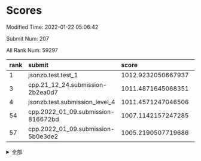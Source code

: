 # Scores

Modified Time: 2022-01-22 05:06:42

Submit Num: 207

All Rank Num: 59297

| rank |               submit               |       score        |       sigma        | pk_num |
| :--- | :--------------------------------- | :----------------- | :----------------- | :----- |
| 1    | jsonzb.test.test_1                 | 1012.9232050667937 | 0.7982738539721668 | 1143   |
| 3    | cpp.21_12_24.submission-2b2ea0d7   | 1011.4871645068351 | 0.7638587482216336 | 1151   |
| 4    | jsonzb.test.submission_level_4     | 1011.4571247046506 | 0.772027933490956  | 1138   |
| 54   | cpp.2022_01_09.submission-816672bd | 1007.1142157247285 | 0.7302932413514116 | 1149   |
| 57   | cpp.2022_01_09.submission-5b0e3de2 | 1005.2190507719686 | 0.7189358413916166 | 1146   |


<details>
<summary>全部</summary>

| rank |                 submit                 |       score        |       sigma        | pk_num |
| :--- | :------------------------------------- | :----------------- | :----------------- | :----- |
| 1    | jsonzb.test.test_1                     | 1012.9232050667937 | 0.7982738539721668 | 1143   |
| 2    | gobigger.level_3.submission_level_3_15 | 1011.6695303856628 | 0.7601093725443083 | 1148   |
| 3    | cpp.21_12_24.submission-2b2ea0d7       | 1011.4871645068351 | 0.7638587482216336 | 1151   |
| 4    | jsonzb.test.submission_level_4         | 1011.4571247046506 | 0.772027933490956  | 1138   |
| 5    | gobigger.level_3.submission_level_3_3  | 1011.0181716156933 | 0.7600532229620032 | 1148   |
| 6    | gobigger.level_3.submission_level_3_41 | 1010.8699638029894 | 0.7460769317806438 | 1147   |
| 7    | gobigger.level_3.submission_level_3_8  | 1010.7412385103395 | 0.7587190291395278 | 1147   |
| 8    | gobigger.level_3.submission_level_3_21 | 1010.7251566962278 | 0.7480196021242356 | 1145   |
| 9    | gobigger.level_3.submission_level_3_32 | 1010.7109530333433 | 0.7402759187387121 | 1146   |
| 10   | gobigger.level_3.submission_level_3_1  | 1010.7036296442002 | 0.7732586965046876 | 1143   |
| 11   | gobigger.level_3.submission_level_3_22 | 1010.4062486279031 | 0.7498918373232227 | 1146   |
| 12   | gobigger.level_3.submission_level_3_27 | 1010.3668096024023 | 0.7683723644172368 | 1153   |
| 13   | gobigger.level_3.submission_level_3_34 | 1010.3284751326044 | 0.7646530391094274 | 1148   |
| 14   | gobigger.level_3.submission_level_3_29 | 1010.3102440346853 | 0.75824289874483   | 1141   |
| 15   | gobigger.level_3.submission_level_3_11 | 1010.2887329470399 | 0.7737529430742622 | 1143   |
| 16   | gobigger.level_3.submission_level_3_19 | 1010.2431619550179 | 0.7502898403054828 | 1151   |
| 17   | gobigger.level_3.submission_level_3_30 | 1010.1852644286189 | 0.7593473879267303 | 1145   |
| 18   | gobigger.level_3.submission_level_3_42 | 1010.1337383985698 | 0.7859179628706234 | 1145   |
| 19   | gobigger.level_3.submission_level_3_45 | 1010.1187687584264 | 0.7498594760005316 | 1148   |
| 20   | gobigger.level_3.submission_level_3_37 | 1010.097665149975  | 0.7419896983096169 | 1143   |
| 21   | gobigger.level_3.submission_level_3_26 | 1010.0952039906928 | 0.7661498442384672 | 1145   |
| 22   | gobigger.level_3.submission_level_3_38 | 1010.0448159454874 | 0.7633145802655517 | 1146   |
| 23   | gobigger.level_3.submission_level_3_13 | 1010.0028617849437 | 0.7918445288488177 | 1146   |
| 24   | gobigger.level_3.submission_level_3_23 | 1009.9272171515497 | 0.7481545550449038 | 1147   |
| 25   | gobigger.level_3.submission_level_3_10 | 1009.7837665116558 | 0.7506777379276875 | 1148   |
| 26   | gobigger.level_3.submission_level_3_31 | 1009.7468000862082 | 0.738391908390358  | 1142   |
| 27   | gobigger.level_3.submission_level_3_4  | 1009.7011458829722 | 0.7836937376593627 | 1148   |
| 28   | gobigger.level_3.submission_level_3_18 | 1009.6869513072414 | 0.7664663305183336 | 1143   |
| 29   | gobigger.level_3.submission_level_3_49 | 1009.6403139499831 | 0.740538692880066  | 1142   |
| 30   | gobigger.level_3.submission_level_3_2  | 1009.529417522867  | 0.7854326179578021 | 1145   |
| 31   | gobigger.level_3.submission_level_3_40 | 1009.5092994262664 | 0.7514963164439713 | 1151   |
| 32   | gobigger.level_3.submission_level_3_16 | 1009.4749253967766 | 0.7491371396324417 | 1148   |
| 33   | gobigger.level_3.submission_level_3_35 | 1009.4633347535643 | 0.7523608586044679 | 1145   |
| 34   | gobigger.level_3.submission_level_3_0  | 1009.4398624635709 | 0.7788160688321012 | 1145   |
| 35   | gobigger.level_3.submission_level_3_6  | 1009.384778588211  | 0.7649287767575876 | 1141   |
| 36   | gobigger.level_3.submission_level_3_9  | 1009.3767661611388 | 0.7697241225472873 | 1150   |
| 37   | gobigger.level_3.submission_level_3_25 | 1009.3529909584558 | 0.776318533852852  | 1150   |
| 38   | gobigger.level_3.submission_level_3_43 | 1009.3217356902815 | 0.7266059174352458 | 1151   |
| 39   | gobigger.level_3.submission_level_3_24 | 1009.2748251517733 | 0.7648337693183356 | 1144   |
| 40   | gobigger.level_3.submission_level_3_48 | 1009.272072301894  | 0.7534714632970294 | 1147   |
| 41   | gobigger.level_3.submission_level_3_46 | 1009.2679760414858 | 0.7449687391708649 | 1149   |
| 42   | gobigger.level_3.submission_level_3_5  | 1009.1999409724709 | 0.7466614279252991 | 1149   |
| 43   | gobigger.level_3.submission_level_3_14 | 1009.009767243509  | 0.7591660889357761 | 1148   |
| 44   | gobigger.level_3.submission_level_3_28 | 1009.0071013389748 | 0.7648289021221467 | 1147   |
| 45   | gobigger.level_3.submission_level_3_39 | 1009.0039746113512 | 0.7411086551813476 | 1148   |
| 46   | gobigger.level_3.submission_level_3_17 | 1008.9147655121453 | 0.7397894003434935 | 1144   |
| 47   | gobigger.level_3.submission_level_3_47 | 1008.8667017144468 | 0.7680273074312041 | 1150   |
| 48   | gobigger.level_3.submission_level_3_33 | 1008.830725551404  | 0.7469819434949584 | 1140   |
| 49   | gobigger.level_3.submission_level_3_44 | 1008.478045741775  | 0.7408840601411361 | 1148   |
| 50   | gobigger.level_3.submission_level_3_20 | 1008.1575251044192 | 0.7338958493384294 | 1146   |
| 51   | gobigger.level_3.submission_level_3_12 | 1008.1106304114585 | 0.7382140546041547 | 1142   |
| 52   | gobigger.level_3.submission_level_3_7  | 1007.7084895502652 | 0.7499519994979869 | 1146   |
| 53   | gobigger.level_3.submission_level_3_36 | 1007.6197299964268 | 0.7400485616935382 | 1146   |
| 54   | cpp.2022_01_09.submission-816672bd     | 1007.1142157247285 | 0.7302932413514116 | 1149   |
| 55   | gobigger.level_1.submission_level_1_39 | 1005.621710562413  | 0.7099659283898878 | 1137   |
| 56   | gobigger.level_1.submission_level_1_41 | 1005.3746170807723 | 0.714808253964977  | 1145   |
| 57   | cpp.2022_01_09.submission-5b0e3de2     | 1005.2190507719686 | 0.7189358413916166 | 1146   |
| 58   | gobigger.level_1.submission_level_1_11 | 1005.1685472431252 | 0.7249564779790443 | 1149   |
| 59   | gobigger.level_1.submission_level_1_26 | 1004.7641185993486 | 0.7226221598866185 | 1146   |
| 60   | gobigger.level_1.submission_level_1_17 | 1004.6591546254202 | 0.7179172286804483 | 1150   |
| 61   | gobigger.level_1.submission_level_1_4  | 1004.4785814481318 | 0.7094393726449325 | 1150   |
| 62   | gobigger.level_1.submission_level_1_37 | 1004.4005466582805 | 0.7119139486175348 | 1152   |
| 63   | gobigger.level_1.submission_level_1_47 | 1004.2924587004082 | 0.7276341609391466 | 1145   |
| 64   | gobigger.level_1.submission_level_1_49 | 1004.2349341787173 | 0.7111850743162945 | 1146   |
| 65   | gobigger.level_1.submission_level_1_13 | 1004.1801829547722 | 0.7197593982214968 | 1148   |
| 66   | gobigger.level_1.submission_level_1_24 | 1003.9608341470229 | 0.7240588054580874 | 1143   |
| 67   | gobigger.level_1.submission_level_1_1  | 1003.9285147090131 | 0.7069204200946175 | 1145   |
| 68   | gobigger.level_1.submission_level_1_30 | 1003.8313865210804 | 0.7130779657649494 | 1148   |
| 69   | gobigger.level_1.submission_level_1_15 | 1003.6711015716119 | 0.7271235723743268 | 1143   |
| 70   | gobigger.level_1.submission_level_1_28 | 1003.6592907728707 | 0.7200548754680974 | 1145   |
| 71   | gobigger.level_1.submission_level_1_18 | 1003.6352904073882 | 0.7166975549629266 | 1150   |
| 72   | gobigger.level_1.submission_level_1_2  | 1003.5711370943008 | 0.7120021838424488 | 1143   |
| 73   | gobigger.level_1.submission_level_1_20 | 1003.4997476826912 | 0.7189525779043141 | 1145   |
| 74   | gobigger.level_1.submission_level_1_27 | 1003.4910062782931 | 0.712622947744905  | 1145   |
| 75   | gobigger.level_1.submission_level_1_45 | 1003.4893172326485 | 0.7161298482750559 | 1144   |
| 76   | gobigger.level_1.submission_level_1_8  | 1003.4855472293608 | 0.7164868142859319 | 1146   |
| 77   | gobigger.level_1.submission_level_1_14 | 1003.4508969227305 | 0.7120413982607755 | 1142   |
| 78   | gobigger.level_1.submission_level_1_46 | 1003.4349407372362 | 0.7092565310196463 | 1146   |
| 79   | gobigger.level_1.submission_level_1_42 | 1003.4236026745092 | 0.7128274518885914 | 1145   |
| 80   | gobigger.level_1.submission_level_1_7  | 1003.3831819482843 | 0.7251545149585132 | 1145   |
| 81   | gobigger.level_1.submission_level_1_0  | 1003.3125593453992 | 0.7195446515604421 | 1147   |
| 82   | gobigger.level_1.submission_level_1_34 | 1003.2430329218403 | 0.7159958924230498 | 1150   |
| 83   | gobigger.level_1.submission_level_1_16 | 1003.1974243544169 | 0.7052272489048557 | 1147   |
| 84   | gobigger.level_1.submission_level_1_43 | 1003.150407519889  | 0.7101019880595638 | 1145   |
| 85   | gobigger.level_1.submission_level_1_29 | 1003.137358053088  | 0.722538611929557  | 1151   |
| 86   | gobigger.level_1.submission_level_1_12 | 1003.1036211773933 | 0.7171418798698186 | 1146   |
| 87   | gobigger.level_1.submission_level_1_10 | 1003.0557070617607 | 0.7166331310968727 | 1144   |
| 88   | gobigger.level_1.submission_level_1_33 | 1003.0520284542082 | 0.7184054881938845 | 1152   |
| 89   | gobigger.level_1.submission_level_1_9  | 1002.9566132079617 | 0.7028809207200613 | 1146   |
| 90   | gobigger.level_1.submission_level_1_36 | 1002.8210863133058 | 0.7232877736255523 | 1139   |
| 91   | gobigger.level_1.submission_level_1_22 | 1002.7983393626973 | 0.7268108245253873 | 1146   |
| 92   | gobigger.level_1.submission_level_1_3  | 1002.7410135319636 | 0.7188277515356353 | 1142   |
| 93   | gobigger.level_1.submission_level_1_25 | 1002.7218321232097 | 0.712290295884668  | 1145   |
| 94   | gobigger.level_1.submission_level_1_19 | 1002.6810217814314 | 0.7212377441560353 | 1146   |
| 95   | gobigger.level_1.submission_level_1_31 | 1002.6542728687041 | 0.7252819650975374 | 1149   |
| 96   | gobigger.level_1.submission_level_1_23 | 1002.6198121148823 | 0.7177687405282559 | 1147   |
| 97   | gobigger.level_1.submission_level_1_40 | 1002.5135778074864 | 0.7098486731102336 | 1146   |
| 98   | gobigger.level_1.submission_level_1_38 | 1002.4681285046013 | 0.7125432762772128 | 1147   |
| 99   | gobigger.level_1.submission_level_1_5  | 1002.39984237868   | 0.714235802562054  | 1146   |
| 100  | gobigger.level_1.submission_level_1_6  | 1002.3948643528801 | 0.7021561716298624 | 1149   |
| 101  | gobigger.level_1.submission_level_1_35 | 1002.2756586941381 | 0.7156319458648217 | 1156   |
| 102  | gobigger.level_1.submission_level_1_32 | 1002.0918051596065 | 0.7156705827813472 | 1152   |
| 103  | gobigger.level_1.submission_level_1_48 | 1002.0226695057916 | 0.7195390577966021 | 1141   |
| 104  | gobigger.level_1.submission_level_1_44 | 1001.2062268709385 | 0.7058148462511599 | 1146   |
| 105  | gobigger.level_1.submission_level_1_21 | 1001.1617177244397 | 0.7101063202621264 | 1151   |
| 106  | gobigger.random.submission_random_2    | 997.9582898437641  | 0.7084566502912965 | 1145   |
| 107  | gobigger.random.submission_random_14   | 997.4419860009995  | 0.7098322796418465 | 1146   |
| 108  | gobigger.random.submission_random_21   | 997.4060332582111  | 0.7054007542730273 | 1146   |
| 109  | gobigger.random.submission_random_19   | 997.140020810194   | 0.7204711036790712 | 1143   |
| 110  | gobigger.random.submission_random_31   | 997.079916936868   | 0.7100640356898509 | 1145   |
| 111  | gobigger.random.submission_random_20   | 997.0667882467329  | 0.7105192158672204 | 1146   |
| 112  | gobigger.random.submission_random_40   | 996.9293497950731  | 0.7258101111322368 | 1142   |
| 113  | gobigger.random.submission_random_25   | 996.5265133639118  | 0.7007480440368676 | 1144   |
| 114  | gobigger.random.submission_random_8    | 996.5067341912826  | 0.7039568864280119 | 1148   |
| 115  | gobigger.random.submission_random_24   | 996.492481965631   | 0.7017440978105286 | 1143   |
| 116  | gobigger.random.submission_random_26   | 996.4337111765395  | 0.6989436163599196 | 1146   |
| 117  | gobigger.random.submission_random_32   | 996.3786305553051  | 0.7178386340494625 | 1142   |
| 118  | gobigger.random.submission_random_44   | 996.2706260472581  | 0.7162898249282086 | 1147   |
| 119  | gobigger.random.submission_random_1    | 996.2630377827612  | 0.7019901573708963 | 1144   |
| 120  | gobigger.random.submission_random_12   | 996.1732716788184  | 0.6997383064956384 | 1142   |
| 121  | gobigger.random.submission_random_13   | 996.1451191708928  | 0.7099393333891131 | 1142   |
| 122  | gobigger.random.submission_random_23   | 996.1421457053968  | 0.7159722375411275 | 1149   |
| 123  | gobigger.random.submission_random_22   | 996.0497271433941  | 0.7166637179965445 | 1146   |
| 124  | gobigger.random.submission_random_9    | 995.997159379956   | 0.7128364789756453 | 1144   |
| 125  | gobigger.random.submission_random_29   | 995.9791200828008  | 0.7067812478239293 | 1145   |
| 126  | gobigger.random.submission_random_18   | 995.9185336083854  | 0.6981657977322112 | 1143   |
| 127  | gobigger.random.submission_random_5    | 995.8565399019526  | 0.7091459997666971 | 1148   |
| 128  | gobigger.random.submission_random_16   | 995.8002974881384  | 0.7187344655197171 | 1151   |
| 129  | gobigger.random.submission_random_6    | 995.7848368309584  | 0.7136648050199028 | 1150   |
| 130  | gobigger.random.submission_random_27   | 995.683224730019   | 0.7075664253418724 | 1143   |
| 131  | gobigger.random.submission_random_41   | 995.6696571494036  | 0.7065512977697315 | 1147   |
| 132  | gobigger.random.submission_random_28   | 995.5967008397628  | 0.7133964712471047 | 1143   |
| 133  | gobigger.random.submission_random_46   | 995.5001382673752  | 0.7135155840940031 | 1147   |
| 134  | gobigger.random.submission_random_49   | 995.4973293758925  | 0.7045542837536376 | 1144   |
| 135  | gobigger.random.submission_random_43   | 995.4891208919619  | 0.7232026475668906 | 1145   |
| 136  | gobigger.random.submission_random_48   | 995.4272853636776  | 0.7285977238892216 | 1144   |
| 137  | gobigger.random.submission_random_37   | 995.4206826354044  | 0.7158901652020305 | 1147   |
| 138  | gobigger.random.submission_random_33   | 995.4167427993216  | 0.7256600835476662 | 1147   |
| 139  | gobigger.random.submission_random_3    | 995.3739625993035  | 0.71500838208481   | 1143   |
| 140  | gobigger.random.submission_random_30   | 995.357272863278   | 0.723283757715174  | 1146   |
| 141  | gobigger.random.submission_random_38   | 995.35710313341    | 0.6988991129752268 | 1149   |
| 142  | gobigger.random.submission_random_0    | 995.282259555389   | 0.7292658699325095 | 1143   |
| 143  | gobigger.random.submission_random_39   | 995.2797162311574  | 0.7152802716233209 | 1144   |
| 144  | gobigger.random.submission_random_17   | 995.2642258716202  | 0.714027299663337  | 1144   |
| 145  | gobigger.random.submission_random_11   | 995.1693514419757  | 0.7234842566315978 | 1142   |
| 146  | gobigger.random.submission_random_34   | 995.161257694208   | 0.7123231879482159 | 1150   |
| 147  | gobigger.random.submission_random_15   | 995.1398527300473  | 0.7114013121473829 | 1149   |
| 148  | gobigger.random.submission_random_35   | 995.1073460508014  | 0.7169455537951551 | 1150   |
| 149  | gobigger.random.submission_random_45   | 995.0704871761499  | 0.7220875124749053 | 1152   |
| 150  | gobigger.random.submission_random_36   | 995.0413019769691  | 0.7129583027627517 | 1141   |
| 151  | gobigger.random.submission_random_7    | 994.8083311122838  | 0.7135280787784395 | 1147   |
| 152  | gobigger.random.submission_random_4    | 994.7807796354559  | 0.7283362216318654 | 1140   |
| 153  | gobigger.random.submission_random_42   | 994.7671139937612  | 0.7157789189150441 | 1140   |
| 154  | gobigger.random.submission_random_47   | 994.7633160235586  | 0.7230067672556829 | 1147   |
| 155  | gobigger.random.submission_random_10   | 994.1572830710957  | 0.7256808734856607 | 1146   |
| 156  | gobigger.level_2.submission_level_2_49 | 993.946368664627   | 0.7370950086048228 | 1141   |
| 157  | gobigger.level_2.submission_level_2_11 | 993.8316241920796  | 0.7301396436400186 | 1147   |
| 158  | gobigger.level_2.submission_level_2_30 | 993.7741050938447  | 0.7166784177247002 | 1141   |
| 159  | gobigger.level_2.submission_level_2_29 | 993.4928353450894  | 0.7348232826971351 | 1147   |
| 160  | gobigger.level_2.submission_level_2_24 | 993.3057060646844  | 0.7331502564225232 | 1146   |
| 161  | gobigger.level_2.submission_level_2_33 | 993.2988581861079  | 0.7390039457193787 | 1149   |
| 162  | gobigger.level_2.submission_level_2_6  | 993.2033794321158  | 0.7275608009447156 | 1152   |
| 163  | gobigger.level_2.submission_level_2_9  | 993.1976560449795  | 0.7397101781116079 | 1144   |
| 164  | gobigger.level_2.submission_level_2_12 | 993.0517991634403  | 0.7310827764711318 | 1149   |
| 165  | gobigger.level_2.submission_level_2_35 | 992.944559542408   | 0.7273254284839633 | 1141   |
| 166  | gobigger.level_2.submission_level_2_44 | 992.8995357661777  | 0.7609159240940093 | 1142   |
| 167  | gobigger.level_2.submission_level_2_5  | 992.8760189577793  | 0.7417548482571799 | 1148   |
| 168  | gobigger.level_2.submission_level_2_26 | 992.7111121194307  | 0.7305720218444255 | 1147   |
| 169  | gobigger.level_2.submission_level_2_38 | 992.660413544392   | 0.7436404998038382 | 1144   |
| 170  | gobigger.level_2.submission_level_2_1  | 992.6297673899369  | 0.7431716728013105 | 1139   |
| 171  | gobigger.level_2.submission_level_2_36 | 992.5851547832902  | 0.7209505274367148 | 1144   |
| 172  | gobigger.level_2.submission_level_2_43 | 992.5748699838007  | 0.7370307295130883 | 1146   |
| 173  | gobigger.level_2.submission_level_2_7  | 992.5471204113056  | 0.7639516126707866 | 1148   |
| 174  | gobigger.level_2.submission_level_2_42 | 992.5264583864756  | 0.7463571163058806 | 1148   |
| 175  | gobigger.level_2.submission_level_2_48 | 992.4457044384517  | 0.7539324473781605 | 1143   |
| 176  | gobigger.level_2.submission_level_2_40 | 992.4363838786675  | 0.744442612964702  | 1138   |
| 177  | gobigger.level_2.submission_level_2_21 | 992.3709061904308  | 0.7422781329082581 | 1144   |
| 178  | gobigger.level_2.submission_level_2_22 | 992.3416397637965  | 0.7584785050704702 | 1149   |
| 179  | gobigger.level_2.submission_level_2_32 | 992.3146421128132  | 0.7538770014547802 | 1142   |
| 180  | gobigger.level_2.submission_level_2_2  | 992.303751165842   | 0.7380890611298625 | 1143   |
| 181  | gobigger.level_2.submission_level_2_34 | 992.2485502239265  | 0.7439515796913616 | 1145   |
| 182  | gobigger.level_2.submission_level_2_4  | 992.2117739531268  | 0.7353394060985176 | 1141   |
| 183  | gobigger.level_2.submission_level_2_39 | 992.196347570986   | 0.7505542975529955 | 1142   |
| 184  | gobigger.level_2.submission_level_2_41 | 992.1954070062576  | 0.7563263727428279 | 1146   |
| 185  | gobigger.level_2.submission_level_2_47 | 992.1549101374893  | 0.7422541210099789 | 1145   |
| 186  | gobigger.level_2.submission_level_2_46 | 992.059862282682   | 0.7304007162718414 | 1141   |
| 187  | gobigger.level_2.submission_level_2_23 | 992.0092768128573  | 0.7553529654692698 | 1142   |
| 188  | gobigger.level_2.submission_level_2_20 | 991.9297164763196  | 0.736280031687214  | 1146   |
| 189  | gobigger.level_2.submission_level_2_3  | 991.861927445082   | 0.7505336086812219 | 1147   |
| 190  | gobigger.level_2.submission_level_2_8  | 991.7741266756607  | 0.7418477854768438 | 1149   |
| 191  | gobigger.level_2.submission_level_2_31 | 991.7401343034905  | 0.7615138670878282 | 1145   |
| 192  | gobigger.level_2.submission_level_2_17 | 991.4299253224174  | 0.7522656100968929 | 1143   |
| 193  | gobigger.level_2.submission_level_2_25 | 991.4165255734168  | 0.7443416361721225 | 1145   |
| 194  | gobigger.level_2.submission_level_2_45 | 991.3876427194825  | 0.7704551363006225 | 1152   |
| 195  | gobigger.level_2.submission_level_2_18 | 991.3254377476128  | 0.7603624992976732 | 1145   |
| 196  | gobigger.level_2.submission_level_2_37 | 991.2928667245857  | 0.7672166624401556 | 1146   |
| 197  | gobigger.level_2.submission_level_2_15 | 991.2694664432763  | 0.7361809234260619 | 1145   |
| 198  | gobigger.level_2.submission_level_2_10 | 991.0059560432458  | 0.7500352999134065 | 1153   |
| 199  | gobigger.level_2.submission_level_2_13 | 990.9521993168995  | 0.7718257643188068 | 1148   |
| 200  | gobigger.level_2.submission_level_2_0  | 990.7699975660937  | 0.7497848680909969 | 1148   |
| 201  | gobigger.level_2.submission_level_2_14 | 990.6965416849524  | 0.76534758040987   | 1145   |
| 202  | gobigger.level_2.submission_level_2_19 | 990.6816137468537  | 0.7594026825431092 | 1144   |
| 203  | gobigger.level_2.submission_level_2_16 | 990.566402498445   | 0.7715146661480391 | 1147   |
| 204  | gobigger.level_2.submission_level_2_27 | 990.4620933204544  | 0.7585537717545356 | 1147   |
| 205  | gobigger.level_2.submission_level_2_28 | 990.4577038966951  | 0.7495205980635281 | 1148   |
| 206  | gobigger.none.submission_none_0        | 976.9535157329608  | 1.3703928117637871 | 1148   |
| 207  | gobigger.none.submission_none_1        | 975.8103423575785  | 1.4866037072340803 | 1149   |

</details>